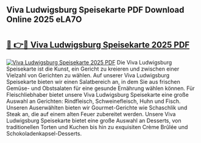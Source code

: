 ## Viva Ludwigsburg Speisekarte PDF Download Online 2025 eLA7O

# <h2><a href="http://gc5h26.nevu.top/?p=Viva+Ludwigsburg+Speisekarte">🔗 👉🔴 Viva Ludwigsburg Speisekarte 2025 PDF</a></h2>

[![Viva Ludwigsburg Speisekarte 2025 PDF](https://i.imgur.com/dBaPXMq.png)](http://gc5h26.nevu.top/?p=Viva+Ludwigsburg+Speisekarte)
Die Viva Ludwigsburg Speisekarte ist die Kunst, ein Gericht zu kreieren und zwischen einer Vielzahl von Gerichten zu wählen. Auf unserer Viva Ludwigsburg Speisekarte bieten wir einen Salatbereich an, in dem Sie aus frischen Gemüse- und Obstsalaten für eine gesunde Ernährung wählen können. Für Fleischliebhaber bietet unsere Viva Ludwigsburg Speisekarte eine große Auswahl an Gerichten: Rindfleisch, Schweinefleisch, Huhn und Fisch. Unseren Auserwählten bieten wir Gourmet-Gerichte wie Schaschlik und Steak an, die auf einem alten Feuer zubereitet werden. Unsere Viva Ludwigsburg Speisekarte bietet eine große Auswahl an Desserts, von traditionellen Torten und Kuchen bis hin zu exquisiten Crème Brûlée und Schokoladenkapsel-Desserts.
